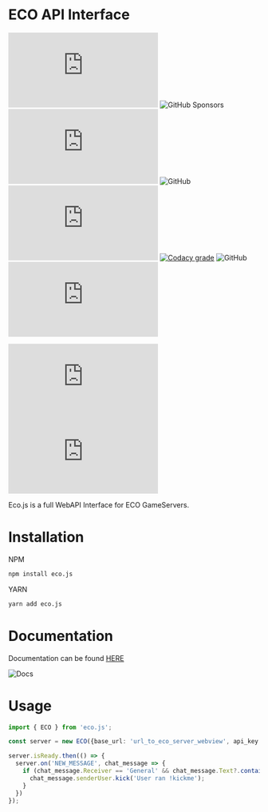 
# ECO API Interface

![npm](https://img.shields.io/npm/dw/eco.js) ![GitHub Sponsors](https://img.shields.io/github/sponsors/bombitmanbomb) [![GitHub issues](https://img.shields.io/github/issues/afocommunity/eco.js)](https://github.com/afocommunity/eco.js/issues) ![GitHub](https://img.shields.io/badge/license-MIT-brightgreen) ![npm bundle size (scoped)](https://img.shields.io/bundlephobia/minzip/eco.js) [![Codacy grade](https://img.shields.io/codacy/grade/bc777618c71e42fb87caae1c0c970327?logo=codacy)](https://www.codacy.com/gh/afocommunity/eco.js/dashboard?utm_source=github.com&utm_medium=referral&utm_content=afocommunity/eco.js&utm_campaign=Badge_Grade) ![GitHub](https://img.shields.io/badge/node->=16.0.0-brightgreen) ![GitHub commit activity](https://img.shields.io/github/commit-activity/m/afocommunity/eco.js)

![GitHub package.json version](https://img.shields.io/github/package-json/v/afocommunity/eco.js) ![GitHub release (latest SemVer)](https://img.shields.io/github/v/release/afocommunity/eco.js)

Eco.js is a full WebAPI Interface for ECO GameServers.

# Installation

NPM

```bash
npm install eco.js
```

YARN

```bash
yarn add eco.js
```

# Documentation

Documentation can be found [HERE](https://afocommunity.github.io/eco.js/modules.html)

![Docs](https://img.shields.io/website?down_color=red&down_message=offline&up_color=brightgreen&up_message=online&url=https%3A%2F%2Fafocommunity.github.io%2FOHD-RCON%2Fmodules.html)

# Usage

```ts
import { ECO } from 'eco.js';

const server = new ECO({base_url: 'url_to_eco_server_webview', api_key: 'myAwesomeAPIAdminToken', serverVirtualPlayerName: '[Server]', serverChatUpdateInterval: 8000});

server.isReady.then(() => {
  server.on('NEW_MESSAGE', chat_message => {
    if (chat_message.Receiver == 'General' && chat_message.Text?.contains('!kickme')) {
      chat_message.senderUser.kick('User ran !kickme');
    }
  })
});
```
